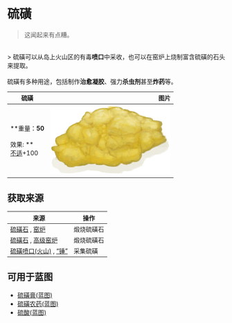 # 硫磺  
> 这闻起来有点糟。  
<br>  
> 硫磺可以从岛上火山区的有毒<b>喷口</b>中采收，也可以在窑炉上烧制富含硫磺的石头来提取。<br><br>硫磺有多种用途，包括制作<b>治愈凝胶</b>、强力<b>杀虫剂</b>甚至<b>炸药</b>等。  
  
  硫磺  |   图片   
 ----  |  ----:   
 **重量：**50<br><br>** 效果: **<br>[不适](Discomfort.md)+100  |  <img decoding="async" src="Sprite/Brimstone.png" href="a.md" style="max-width:300px;max-height:300px;">   
  
## 获取来源  
来源  |  操作  
----  |  ----  
[硫磺石](StoneHeavyBrimstone.md) , [窑炉](Kiln.md)  |  煅烧硫磺石  
[硫磺石](StoneHeavyBrimstone.md) , [高级窑炉](KilnAdvanced.md)  |  煅烧硫磺石  
[硫磺喷口(火山)](VentBrimstone.md) , [“锤”](tag_Hammer.md)  |  采集硫磺  
## 可用于蓝图  
- [硫磺膏(蓝图)](Bp_BrimstoneGel.md)  
- [硫磺农药(蓝图)](Bp_PesticideBrimstone.md)  
- [硫酸(蓝图)](Bp_Vitriol.md)  
  
  
